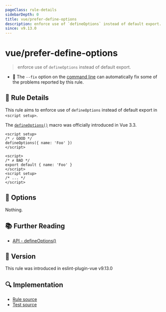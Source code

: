 ```yaml
---
pageClass: rule-details
sidebarDepth: 0
title: vue/prefer-define-options
description: enforce use of `defineOptions` instead of default export.
since: v9.13.0
---
```

# vue/prefer-define-options

> enforce use of `defineOptions` instead of default export.

- :wrench: The `--fix` option on the [command line](https://eslint.org/docs/user-guide/command-line-interface#fixing-problems) can automatically fix some of the problems reported by this rule.

## :book: Rule Details

This rule aims to enforce use of `defineOptions` instead of default export in `<script setup>`.

The [`defineOptions()`](https://vuejs.org/api/sfc-script-setup.html#defineoptions) macro was officially introduced in Vue 3.3.

<eslint-code-block fix :rules="{'vue/prefer-define-options': ['error']}">

```vue
<script setup>
/* ✓ GOOD */
defineOptions({ name: 'Foo' })
</script>
```

</eslint-code-block>

<eslint-code-block fix :rules="{'vue/prefer-define-options': ['error']}">

```vue
<script>
/* ✗ BAD */
export default { name: 'Foo' }
</script>
<script setup>
/* ... */
</script>
```

</eslint-code-block>

## :wrench: Options

Nothing.

## :books: Further Reading

- [API - defineOptions()](https://vuejs.org/api/sfc-script-setup.html#defineoptions)

## :rocket: Version

This rule was introduced in eslint-plugin-vue v9.13.0

## :mag: Implementation

- [Rule source](https://github.com/vuejs/eslint-plugin-vue/blob/master/lib/rules/prefer-define-options.js)
- [Test source](https://github.com/vuejs/eslint-plugin-vue/blob/master/tests/lib/rules/prefer-define-options.js)
